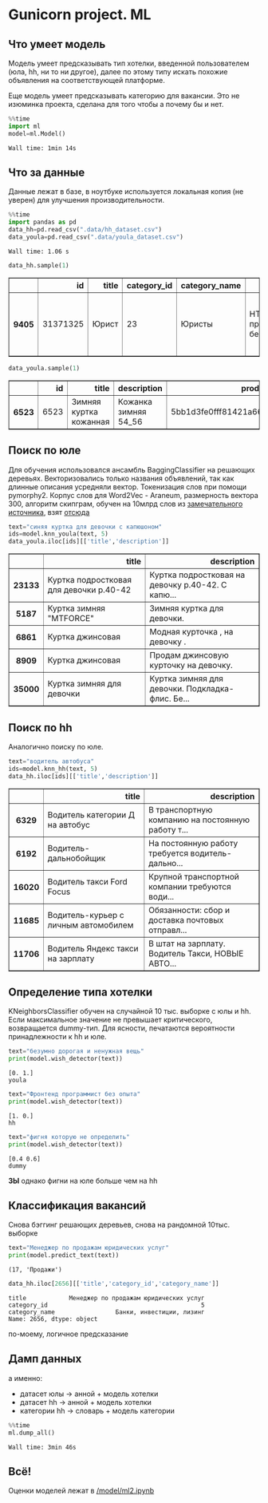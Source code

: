 
# Gunicorn project. ML

## Что умеет модель
Модель умеет предсказывать тип хотелки, введенной пользователем (юла, hh, ни то ни другое), далее по этому типу искать похожие объявления на соответствующей платформе.

Еще модель умеет предсказывать категорию для вакансии. Это не изюминка проекта, сделана для того чтобы а почему бы и нет.


```python
%%time
import ml
model=ml.Model()
```

    Wall time: 1min 14s
    

## Что за данные
Данные лежат в базе, в ноутбуке используется локальная копия (не уверен) для улучшения производительности.


```python
%%time
import pandas as pd
data_hh=pd.read_csv(".data/hh_dataset.csv")
data_youla=pd.read_csv(".data/youla_dataset.csv")
```

    Wall time: 1.06 s
    


```python
data_hh.sample(1)
```




<div>
<style scoped>
    .dataframe tbody tr th:only-of-type {
        vertical-align: middle;
    }

    .dataframe tbody tr th {
        vertical-align: top;
    }

    .dataframe thead th {
        text-align: right;
    }
</style>
<table border="1" class="dataframe">
  <thead>
    <tr style="text-align: right;">
      <th></th>
      <th>id</th>
      <th>title</th>
      <th>category_id</th>
      <th>category_name</th>
      <th>employer</th>
      <th>description</th>
      <th>salary_from</th>
      <th>salary_to</th>
      <th>currency</th>
      <th>metro_station</th>
    </tr>
  </thead>
  <tbody>
    <tr>
      <th>9405</th>
      <td>31371325</td>
      <td>Юрист</td>
      <td>23</td>
      <td>Юристы</td>
      <td>НТО Центр промышленной безопасности</td>
      <td>ДЛЯ КОГО ЭТА ВАКАНСИЯ Мы ищем юриста, который ...</td>
      <td>NaN</td>
      <td>NaN</td>
      <td>NaN</td>
      <td>Волгоградский проспект</td>
    </tr>
  </tbody>
</table>
</div>




```python
data_youla.sample(1)
```




<div>
<style scoped>
    .dataframe tbody tr th:only-of-type {
        vertical-align: middle;
    }

    .dataframe tbody tr th {
        vertical-align: top;
    }

    .dataframe thead th {
        text-align: right;
    }
</style>
<table border="1" class="dataframe">
  <thead>
    <tr style="text-align: right;">
      <th></th>
      <th>id</th>
      <th>title</th>
      <th>description</th>
      <th>product_id</th>
      <th>category_id</th>
      <th>subcategory_id</th>
      <th>properties</th>
      <th>image_links</th>
    </tr>
  </thead>
  <tbody>
    <tr>
      <th>6523</th>
      <td>6523</td>
      <td>Зимняя куртка кожанная</td>
      <td>Кожанка зимняя 54_56</td>
      <td>5bb1d3fe0fff81421a6608d1</td>
      <td>8.0</td>
      <td>803</td>
      <td>{'muzhskaya_odezhda_verhnyaya_tip': 'Кожаные к...</td>
      <td>http://cache3.youla.io/files/images/360_360/5b...</td>
    </tr>
  </tbody>
</table>
</div>



## Поиск по юле
Для обучения использовался ансамбль BaggingClassifier на решающих деревьях. Векторизовались только названия объявлений, так как длинные описания усредняли вектор. Токенизация слов при помощи pymorphy2. Корпус слов для Word2Vec - Araneum, размерность вектора 300, алгоритм скипграм, обучен на 10млрд слов из [замечательного источника](https://www.google.ru/), взят [отсюда](https://rusvectores.org/static/models/rusvectores4/araneum/araneum_upos_skipgram_300_2_2018.vec.gz)


```python
text="синяя куртка для девочки с капюшоном"
ids=model.knn_youla(text, 5)
data_youla.iloc[ids][['title','description']]
```




<div>
<style scoped>
    .dataframe tbody tr th:only-of-type {
        vertical-align: middle;
    }

    .dataframe tbody tr th {
        vertical-align: top;
    }

    .dataframe thead th {
        text-align: right;
    }
</style>
<table border="1" class="dataframe">
  <thead>
    <tr style="text-align: right;">
      <th></th>
      <th>title</th>
      <th>description</th>
    </tr>
  </thead>
  <tbody>
    <tr>
      <th>23133</th>
      <td>Куртка подростковая для девочки р.40-42</td>
      <td>Куртка подростковая на девочку р.40-42. С капю...</td>
    </tr>
    <tr>
      <th>5187</th>
      <td>Куртка зимняя "MTFORCE"</td>
      <td>Зимняя куртка для девочки.</td>
    </tr>
    <tr>
      <th>6861</th>
      <td>Куртка джинсовая</td>
      <td>Модная курточка , на девочку .</td>
    </tr>
    <tr>
      <th>8909</th>
      <td>Куртка джинсовая</td>
      <td>Продам джинсовую курточку на девочку.</td>
    </tr>
    <tr>
      <th>35000</th>
      <td>Куртка зимняя для девочки</td>
      <td>Куртка зимняя для девочки. Подкладка- флис. Бе...</td>
    </tr>
  </tbody>
</table>
</div>



## Поиск по hh
Аналогично поиску по юле.


```python
text="водитель автобуса"
ids=model.knn_hh(text, 5)
data_hh.iloc[ids][['title','description']]
```




<div>
<style scoped>
    .dataframe tbody tr th:only-of-type {
        vertical-align: middle;
    }

    .dataframe tbody tr th {
        vertical-align: top;
    }

    .dataframe thead th {
        text-align: right;
    }
</style>
<table border="1" class="dataframe">
  <thead>
    <tr style="text-align: right;">
      <th></th>
      <th>title</th>
      <th>description</th>
    </tr>
  </thead>
  <tbody>
    <tr>
      <th>6329</th>
      <td>Водитель категории Д на автобус</td>
      <td>В транспортную компанию на постоянную работу т...</td>
    </tr>
    <tr>
      <th>6192</th>
      <td>Водитель-дальнобойщик</td>
      <td>На постоянную работу требуется водитель-дально...</td>
    </tr>
    <tr>
      <th>16020</th>
      <td>Водитель такси Ford Focus</td>
      <td>Крупной транспортной компании требуются води...</td>
    </tr>
    <tr>
      <th>11685</th>
      <td>Водитель-курьер с личным автомобилем</td>
      <td>Обязанности:  сбор и доставка почтовых отправл...</td>
    </tr>
    <tr>
      <th>11706</th>
      <td>Водитель Яндекс такси на зарплату</td>
      <td>В штат на зарплату. Водитель Такси, НОВЫЕ АВТО...</td>
    </tr>
  </tbody>
</table>
</div>



## Определение типа хотелки
KNeighborsClassifier обучен на случайной 10 тыс. выборке с юлы и hh. Если максимальное значение не превышает критического, возвращается dummy-тип. Для ясности, печатаются вероятности принадлежности к hh и юле.


```python
text="безумно дорогая и ненужная вещь"
print(model.wish_detector(text))
```

    [0. 1.]
    youla
    


```python
text="Фронтенд программист без опыта"
print(model.wish_detector(text))
```

    [1. 0.]
    hh
    


```python
text="фигня которую не определить"
print(model.wish_detector(text))
```

    [0.4 0.6]
    dummy
    

**ЗЫ** однако фигни на юле больше чем на hh

## Классификация вакансий
Снова бэггинг решающих деревьев, снова на рандомной 10тыс. выборке


```python
text="Менеджер по продажам юридических услуг"
print(model.predict_text(text))
```

    (17, 'Продажи')
    


```python
data_hh.iloc[2656][['title','category_id','category_name']]
```




    title            Менеджер по продажам юридических услуг
    category_id                                           5
    category_name                 Банки, инвестиции, лизинг
    Name: 2656, dtype: object



по-моему, логичное предсказание

## Дамп данных
а именно:
* датасет юлы → анной + модель хотелки
* датасет hh → анной + модель хотелки
* категории hh → словарь + модель категории


```python
%%time
ml.dump_all()
```

    Wall time: 3min 46s
    

## Всё!
Оценки моделей лежат в [/model/ml2.ipynb](./ml2.ipynb)
